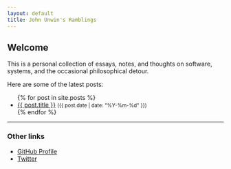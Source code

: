 ```yaml
---
layout: default
title: John Unwin's Ramblings
---
```


## Welcome

This is a personal collection of essays, notes, and thoughts on software, systems, and the occasional philosophical detour.

Here are some of the latest posts:

<ul>
  {% for post in site.posts %}
    <li>
      <a href="{{ post.url }}">{{ post.title }}</a>
      <small>({{ post.date | date: "%Y-%m-%d" }})</small>
    </li>
  {% endfor %}
</ul>

---

### Other links

- [GitHub Profile](https://github.com/junwin)
- [Twitter](https://twitter.com/junwin)

